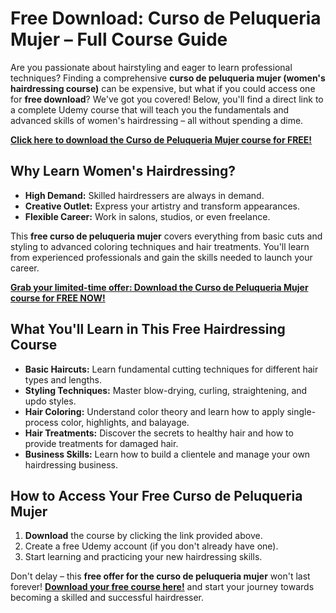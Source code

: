 # Free Download: Curso de Peluqueria Mujer – Full Course Guide

Are you passionate about hairstyling and eager to learn professional techniques? Finding a comprehensive **curso de peluqueria mujer (women's hairdressing course)** can be expensive, but what if you could access one for **free download**? We've got you covered! Below, you'll find a direct link to a complete Udemy course that will teach you the fundamentals and advanced skills of women's hairdressing – all without spending a dime.

[**Click here to download the Curso de Peluqueria Mujer course for FREE!**](https://udemywork.com/curso-de-peluqueria-mujer)

## Why Learn Women's Hairdressing?

*   **High Demand:** Skilled hairdressers are always in demand.
*   **Creative Outlet:** Express your artistry and transform appearances.
*   **Flexible Career:** Work in salons, studios, or even freelance.

This **free curso de peluqueria mujer** covers everything from basic cuts and styling to advanced coloring techniques and hair treatments. You'll learn from experienced professionals and gain the skills needed to launch your career.

[**Grab your limited-time offer: Download the Curso de Peluqueria Mujer course for FREE NOW!**](https://udemywork.com/curso-de-peluqueria-mujer)

## What You'll Learn in This Free Hairdressing Course

*   **Basic Haircuts:** Learn fundamental cutting techniques for different hair types and lengths.
*   **Styling Techniques:** Master blow-drying, curling, straightening, and updo styles.
*   **Hair Coloring:** Understand color theory and learn how to apply single-process color, highlights, and balayage.
*   **Hair Treatments:** Discover the secrets to healthy hair and how to provide treatments for damaged hair.
*   **Business Skills:** Learn how to build a clientele and manage your own hairdressing business.

## How to Access Your Free Curso de Peluqueria Mujer

1.  **Download** the course by clicking the link provided above.
2.  Create a free Udemy account (if you don't already have one).
3.  Start learning and practicing your new hairdressing skills.

Don't delay – this **free offer for the curso de peluqueria mujer** won't last forever! **[Download your free course here!](https://udemywork.com/curso-de-peluqueria-mujer)** and start your journey towards becoming a skilled and successful hairdresser.
